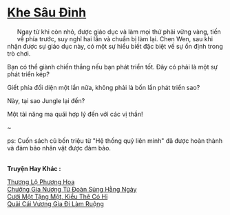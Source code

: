 <a href="https://truyentiki.com/khe-sau-dinh.33789/" title="Khe Sâu Đỉnh"><h1>Khe Sâu Đỉnh</h1></a><div style="display:table"><img align="right" style="float: left; padding: 10px;" src="https://truyentiki.com/images/story/200x260/33789.jpg" alt="">Ngay từ khi còn nhỏ, được giáo dục và làm mọi thứ phải vững vàng, tiến về phía trước, suy nghĩ hai lần và chuẩn bị làm lại. Chen Wen, sau khi nhận được sự giáo dục này, có một sự hiểu biết đặc biệt về sự ổn định trong trò chơi. <p></p> Bạn có thể giành chiến thắng nếu bạn phát triển tốt. Đây có phải là một sự phát triển kép? <p></p> Giết phía đối diện một lần nữa, không phải là bốn lần phát triển sao? <p></p> Này, tại sao Jungle lại đến? <p></p> Một tài năng ma quái hợp lý đến với các vị thần! <p></p> ~ <p></p> ps: Cuốn sách cũ bốn triệu từ "Hệ thống quỷ liên minh" đã được hoàn thành và đảm bảo nhân vật được đảm bảo.</div><p><br><b>Truyện Hay Khác :</b></p><a href="https://truyentiki.com/thuong-lo-phuong-hoa.33788/" alt="Thương Lộ Phương Hoa">Thương Lộ Phương Hoa</a><br/><a href="https://github.com/nownovels/top500/tree/master/truyenhay/33903/" alt="Chưởng Gia Nương Tử Đoàn Sủng Hằng Ngày">Chưởng Gia Nương Tử Đoàn Sủng Hằng Ngày</a><br/><a href="https://github.com/nownovels/top500/tree/master/truyenhay/33887/" alt="Cưới Một Tặng Một, Kiều Thê Có Hỉ">Cưới Một Tặng Một, Kiều Thê Có Hỉ</a><br/><a href="https://github.com/nownovels/top500/tree/master/truyenhay/33880/" alt="Quải Cái Vương Gia Đi Làm Ruộng">Quải Cái Vương Gia Đi Làm Ruộng</a><br/>